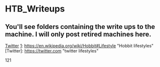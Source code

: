 # HTB_Writeups

## You'll see folders containing the write ups to the machine. I will only post retired machines here. 


[Twitter](https://twitter.com)
[1]: https://en.wikipedia.org/wiki/Hobbit#Lifestyle "Hobbit lifestyles"
[Twitter]: https://twitter.com "twitter lifestyles"

[1]: https://en.wikipedia.org/wiki/Hobbit#Lifestyle "Hobbit lifestyles"

121
